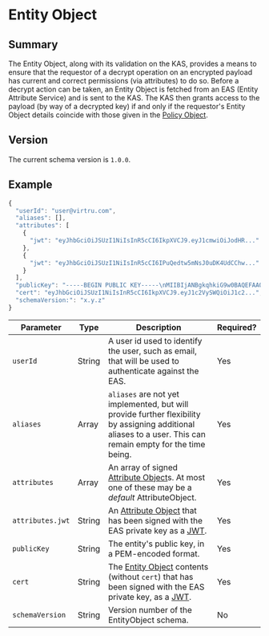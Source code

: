 # Entity Object

## Summary
The Entity Object, along with its validation on the KAS, provides a means to ensure that the requestor of a decrypt operation on an encrypted payload has current and correct permissions (via attributes) to do so. Before a decrypt action can be taken, an Entity Object is fetched from an EAS (Entity Attribute Service) and is sent to the KAS. The KAS then grants access to the payload (by way of a decrypted key) if and only if the requestor's Entity Object details coincide with those given in the [Policy Object](PolicyObject.md).

## Version

The current schema version is `1.0.0`.

## Example

```javascript
{
  "userId": "user@virtru.com",
  "aliases": [],
  "attributes": [
    {
      "jwt": "eyJhbGciOiJSUzI1NiIsInR5cCI6IkpXVCJ9.eyJ1cmwiOiJodHR..."
    },
    {
      "jwt": "eyJhbGciOiJSUzI1NiIsInR5cCI6IPuQedtw5mNsJ0uDK4UdCChw..."
    }
  ],
  "publicKey": "-----BEGIN PUBLIC KEY-----\nMIIBIjANBgkqhkiG9w0BAQEFAAOCAQ8AMIIBCgKCAQEAy18Efi6+3vSELpbK58gC\nA9vJxZtoRHR604yi707h6nzTsTSNUg5mNzt/nWswWzloIWCgA7EPNpJy9lYn4h1Z\n6LhxEgf0wFcaux0/C19dC6WRPd6 ... XzNO4J38CoFz/\nwwIDAQAB\n-----END PUBLIC KEY-----",
  "cert": "eyJhbGciOiJSUzI1NiIsInR5cCI6IkpXVCJ9.eyJ1c2VySWQiOiJ1c2...",
  "schemaVersion:": "x.y.z"
}
```

|Parameter|Type|Description|Required?|
|---|---|---|---|
|`userId`|String|A user id used to identify the user, such as email, that will be used to authenticate against the EAS.|Yes|
|`aliases`|Array|`aliases` are not yet implemented, but will provide further flexibility by assigning additional aliases to a user. This can remain empty for the time being.|Yes|
|`attributes`|Array|An array of signed [Attribute Object](AttributeObject.md)s. At most one of these may be a _default_ AttributeObject.|Yes|
|`attributes.jwt`|String|An [Attribute Object](AttributeObject.md) that has been signed with the EAS private key as a [JWT](https://jwt.io/).|Yes|
|`publicKey`|String|The entity's public key, in a PEM-encoded format.|Yes|
|`cert`|String|The [Entity Object](EntityObject.md) contents (without `cert`) that has been signed with the EAS private key, as a [JWT](https://jwt.io/).|Yes|
|`schemaVersion`|String|Version number of the EntityObject schema.|No|

[comment]: <> (should publicKey be of type PEM?)
[comment]: <> (what about required col?)
